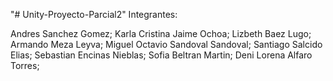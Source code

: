 "# Unity-Proyecto-Parcial2" 
Integrantes: 

Andres Sanchez Gomez;
Karla Cristina Jaime Ochoa;
Lizbeth Baez Lugo; 
Armando Meza Leyva;
Miguel Octavio Sandoval Sandoval;
Santiago Salcido Elias;
Sebastian Encinas Nieblas;
Sofia Beltran Martin;
Deni Lorena Alfaro Torres;
